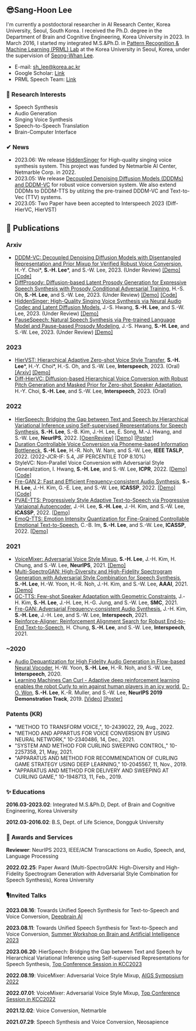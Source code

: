 ## 😎Sang-Hoon Lee
I'm currently a postdoctoral researcher in AI Research Center, Korea University, Seoul, South Korea. I received the Ph.D. degree in the Department of Brain and Cognitive Engineering, Korea University in 2023. In March 2016, I started my integrated M.S.&Ph.D. in [Pattern Recognition & Machine Learning (PRML) Lab](http://pr.korea.ac.kr) at the Korea University in Seoul, Korea, under the supervision of [Seong-Whan Lee](http://pr.korea.ac.kr/sub2_1.php?code=LSW).

- E-mail: sh_lee@korea.ac.kr
- Google Scholar: [Link](https://scholar.google.com/citations?user=HDzlBm0AAAAJ&hl=en)
- PRML Speech Team: [Link](https://prml-lab-speech-team.github.io/demo/)

### 👀 Research Interests 
- Speech Synthesis 
- Audio Generation
- Singing Voice Synthesis
- Speech-to-Speech Translation
- Brain-Computer Interface

### ✔ News
- 2023.06: We release [HiddenSinger](https://arxiv.org/abs/2306.06814) for High-quality singing voice synthesis system. This project was funded by Netmarble AI Center, Netmarble Corp. in 2022.
- 2023.05: We release [Decoupled Denoising Diffusion Models (DDDMs) and DDDM-VC](https://arxiv.org/abs/2305.15816) for robust voice conversion system. We also extend DDDMs to DDDM-TTS by utilzing the pre-trained DDDM-VC and Text-to-Vec (TTV) systems. 
- 2023.05: Two Paper have been accepted to Interspeech 2023 (Diff-HierVC, HierVST)
<!-- - 2022.11: Two paper have been accepted to [JKAIA2022](http://aiassociation.kr/UploadData/Editor/Conference/202211/AB25A5D8158240D0A0D04C593F48DF0D.pdf)
- 2022.09: One paper has been accepted to NeurIPS 2022 (HierSpeech)
- 2022.03: One paper has been accepted to IEEE TASLP (DCVC)
- 2022.03: One paper has been accepted to ICPR 2022 (StyleVC) 
- 2022.01: Three paper have been accepted to ICASSP 2022 (Fre-GAN 2, EmoQ-TTS, PVAE-TTS) -->



## 🎉 Publications
### Arxiv
- [DDDM-VC: Decoupled Denoising Diffusion Models with Disentangled Representation and Prior Mixup for Verified Robust Voice Conversion](https://arxiv.org/abs/2305.15816), H.-Y. Choi*, **S.-H. Lee***, and S.-W. Lee, 2023. (Under Review) [[Demo]](https://hayeong0.github.io/DDDM-VC-demo/) [[Code]](https://github.com/hayeong0/DDDM-VC)
- [DiffProsody: Diffusion-based Latent Prosody Generation for Expressive Speech Synthesis with Prosody Conditional Adversarial Training](https://arxiv.org/abs/2307.16549), H.-S. Oh, **S.-H. Lee**, and S.-W. Lee, 2023. (Under Review) [[Demo]](https://prml-lab-speech-team.github.io/demo/DiffProsody/) [[Code]](https://github.com/hsoh0306/DiffProsody)
- [HiddenSinger: High-Quality Singing Voice Synthesis via Neural Audio Codec and Latent Diffusion Models](https://arxiv.org/abs/2306.06814), J.-S. Hwang, **S.-H. Lee**, and S.-W. Lee, 2023. (Under Review) [[Demo]](https://jisang93.github.io/hiddensinger-demo/)
- [PauseSpeech: Natural Speech Synthesis via Pre-trained Language Model and Pause-based Prosody Modeling](https://arxiv.org/abs/2306.07489), J.-S. Hwang, **S.-H. Lee**, and S.-W. Lee, 2023. (Under Review) [[Demo]](https://jisang93.github.io/pausespeech-demo/)

### 2023 
- [HierVST: Hierarchical Adaptive Zero-shot Voice Style Transfer](https://www.isca-speech.org/archive/interspeech_2023/lee23i_interspeech.html), **S.-H. Lee***, H.-Y. Choi*, H.-S. Oh, and S.-W. Lee, **Interspeech**, 2023. (Oral) [[Arxiv]](https://arxiv.org/abs/2307.16171) [[Demo]](https://hiervst.github.io/)
- [Diff-HierVC: Diffusion-based Hierarchical Voice Conversion with Robust Pitch Generation and Masked Prior for Zero-shot Speaker Adaptation](https://www.isca-speech.org/archive/interspeech_2023/choi23d_interspeech.html), H.-Y. Choi, **S.-H. Lee**, and S.-W. Lee, **Interspeech**, 2023. (Oral)
### 2022
- [HierSpeech: Bridging the Gap between Text and Speech by Hierarchical Variational Inference using Self-supervised Representations for Speech Synthesis](https://openreview.net/pdf?id=awdyRVnfQKX), **S.-H. Lee**, S.-B. Kim, J.-H. Lee, E. Song, M.-J. Hwang, and S.-W. Lee, **NeurIPS**, 2022. [[OpenReview]](https://openreview.net/forum?id=awdyRVnfQKX) [[Demo]](https://sh-lee-prml.github.io/hierspeech-demo/) [[Poster]](https://github.com/sh-lee-prml/sh-lee-prml/blob/main/HierSpeech_poster_final.pdf)
- [Duration Controllable Voice Conversion via Phoneme-based Information Bottleneck](https://ieeexplore.ieee.org/abstract/document/9729483), **S.-H. Lee**, H.-R. Noh, W. Nam, and S.-W. Lee, **IEEE TASLP**, 2022. (2022-JCR-IF: 5.4, JIF PERCENTILE TOP 8.10%)
- StyleVC: Non-Parallel Voice Conversion with Adversarial Style Generalization, I. Hwang, **S.-H. Lee**, and S.-W. Lee, **ICPR**, 2022. [[Demo]](https://prml-lab-speech-team.github.io/demo/insun-hwang/StyleVC/) [[Code]](https://github.com/intory89/StyleVC)
- [Fre-GAN 2: Fast and Efficient Frequency-consistent Audio Synthesis](https://ieeexplore.ieee.org/document/9746675), **S.-H. Lee**, J.-H. Kim, G.-E. Lee, and S.-W. Lee, **ICASSP**, 2022. [[Demo]](https://prml-lab-speech-team.github.io/demo/FreGAN2/) [[Code]](https://github.com/prml-lab-speech-team/demo/tree/master/FreGAN2/code)
- [PVAE-TTS: Progressively Style Adaptive Text-to-Speech via Progressive Variaional Autoencoder](https://ieeexplore.ieee.org/document/9747388),	J.-H. Lee, **S.-H. Lee**, J.-H. Kim, and S.-W. Lee,  **ICASSP**, 2022. [[Demo]](https://prml-lab-speech-team.github.io/demo/PVAE-TTS/)
- [EmoQ-TTS: Emotion Intensity Quantization for Fine-Grained Controllable Emotional Text-to-Speech](https://ieeexplore.ieee.org/document/9747098),	C.-B. Im, **S.-H. Lee**, and S.-W. Lee, **ICASSP**, 2022. [[Demo]](https://prml-lab-speech-team.github.io/demo/EmoQ-TTS/)


### 2021
- [VoiceMixer: Adversarial Voice Style Mixup](https://proceedings.neurips.cc/paper/2021/hash/0266e33d3f546cb5436a10798e657d97-Abstract.html), **S.-H. Lee**, J.-H. Kim, H. Chung, and S.-W. Lee, **NeurIPS**, 2021. [[Demo]](https://anonymous-speech.github.io/voicemixer/)
- [Multi-SpectroGAN: High-Diversity and High-Fidelity Spectrogram Generation with Adversarial Style Combination for Speech Synthesis](https://arxiv.org/abs/2012.07267), **S.-H. Lee**, H.-W. Yoon, H.-R. Noh, J.-H. Kim, and S.-W. Lee, **AAAI**, 2021. [[Demo]](https://anonymsg.github.io/MSG/Demo/index.html)
- [GC-TTS: Few-shot Speaker Adaptation with Geometric Constraints](https://ieeexplore.ieee.org/abstract/document/9658830), J.-H. Kim, **S.-H. Lee**, J.-H. Lee, H.-G. Jung, and S.-W. Lee, **SMC**, 2021.
- [Fre-GAN: Adversarial Frequency-consistent Audio Synthesis](https://arxiv.org/abs/2106.02297), J.-H. Kim, **S.-H. Lee**, J.-H. Lee, and S.-W. Lee, **Interspeech**, 2021.  
- [Reinforce-Aligner: Reinforcement Alignment Search for Robust End-to-End Text-to-Speech](https://arxiv.org/abs/2106.02830), H. Chung, **S.-H. Lee**, and S.-W. Lee, **Interspeech**, 2021.  

### ~2020
- [Audio Dequantization for High Fidelity Audio Generation in Flow-based Neural Vocoder](https://arxiv.org/abs/2008.06867), H.-W. Yoon, **S.-H. Lee**, H.-R. Noh, and S.-W. Lee, **Interspeech**, 2020.  
- [Learning Machines Can Curl - Adaptive deep reinforcement learning enables the robot Curly to win against human players in an icy world](https://nips.cc/Conferences/2019/ScheduleMultitrack?event=15442), [D.-O. Won](https://sites.google.com/view/aiml-hallym/people/professor?authuser=0), **S.-H. Lee**, K.-R. Muller, and S.-W. Lee, **NeurIPS 2019 Demonstration Track**, 2019. [[Video]](https://www.youtube.com/watch?v=71S8qpmU6VA) [[Poster]](https://github.com/sh-lee-prml/sh-lee-prml/blob/main/NeurIPS2019_poster.pdf)

### Patents (KR)
- "METHOD TO TRANSFORM VOICE,", 10-2439022, 29, Aug., 2022.
- "METHOD AND APPARTUS FOR VOICE CONVERSION BY USING NEURAL NETWORK," 10-2340486, 14, Dec., 2021.
- "SYSTEM AND METHOD FOR CURLING SWEEPING CONTROL," 10-2257358, 21, May, 2021.
- "APPARATUS AND METHOD FOR RECOMMENDATION OF CURLING GAME STRATEGY USING DEEP LEARNING," 10-2045567, 11, Nov., 2019.
- "APPARATUS AND METHOD FOR DELIVERY AND SWEEPING AT CURLING GAME," 10-1948713, 11, Feb., 2019.


### ✨ Educations
**2016.03-2023.02**: Integrated M.S.&Ph.D, Dept. of Brain and Cognitive Engineering, Korea University

**2012.03-2016.02**: B.S, Dept. of Life Science, Dongguk University

### 🎁 Awards and Services
**Reviewer**: NeurIPS 2023, IEEE/ACM Transcactions on Audio, Speech, and, Language Processing 

**2022.02.25**: Paper Award (Multi-SpectroGAN: High-Diversity and High-Fidelity Spectrogram Generation with Adversarial Style Combination for Speech Synthesis), Korea University

### 🎙Invited Talks

**2023.08.16**: Towards Unified Speech Synthesis for Text-to-Speech and Voice Conversion, [Deepbrain AI](https://www.deepbrain.io/)

**2023.08.11**: Towards Unified Speech Synthesis for Text-to-Speech and Voice Conversion, [Summer Workshop on Brain and Artificial Intelligence 2023](https://brainedusociety.kr/Conference/ConferenceView.asp?AC=2&CODE=CI20230701&CpPage=91#CONF)

**2023.06.20**: HierSpeech: Bridging the Gap between Text and Speech by Hierarchical Variational Inference using Self-supervised Representations for Speech Synthesis, [Top Conference Session in KCC2023](https://www.kiise.or.kr/conference/kcc/2023/)

**2022.08.19**: VoiceMixer: Adversarial Voice Style Mixup, [AIGS Symposium 2022](https://aigs.kr/default/customer/customer_01.php?com_board_basic=read_form&topmenu=5&left=1&com_board_idx=24&com_board_id=2)

**2022.07.01**: VoiceMixer: Adversarial Voice Style Mixup, [Top Conference Session in KCC2022](https://www.kiise.or.kr/conference/kcc/2022/)

**2021.12.02**: Voice Conversion, Netmarble

**2021.07.29**: Speech Synthesis and Voice Conversion, Neosapience

